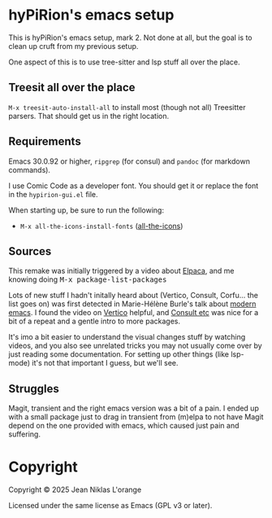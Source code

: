# hyPiRion's emacs setup

This is hyPiRion's emacs setup, mark 2. Not done at all, but the goal is to
clean up cruft from my previous setup.

One aspect of this is to use tree-sitter and lsp stuff all over the place.

## Treesit all over the place

`M-x treesit-auto-install-all` to install most (though not all) Treesitter
parsers. That should get us in the right location.

## Requirements

Emacs 30.0.92 or higher, `ripgrep` (for consul) and `pandoc` (for
markdown commands).

I use Comic Code as a developer font. You should get it or replace the
font in the `hypirion-gui.el` file.

When starting up, be sure to run the following:

- `M-x all-the-icons-install-fonts` ([all-the-icons](https://github.com/domtronn/all-the-icons.el))


## Sources

This remake was initially triggered by a video about
[Elpaca](https://www.youtube.com/watch?v=5Ud-TE3iIQY), and me knowing
doing <kbd>M-x package-list-packages</kbd>

Lots of new stuff I hadn't initally heard about (Vertico, Consult,
Corfu... the list goes on) was first detected in Marie-Hélène Burle's
talk about [modern
emacs](https://www.youtube.com/watch?v=SOxlQ7ogplA). I found the video
on [Vertico](https://www.youtube.com/watch?v=J0OaRy85MOo) helpful, and
[Consult etc](https://www.youtube.com/watch?v=d3aaxOqwHhI) was nice
for a bit of a repeat and a gentle intro to more packages.

It's imo a bit easier to understand the visual changes stuff by
watching videos, and you also see unrelated tricks you may not usually
come over by just reading some documentation. For setting up other
things (like lsp-mode) it's not that important I guess, but we'll see.

## Struggles

Magit, transient and the right emacs version was a bit of a pain. I
ended up with a small package just to drag in transient from (m)elpa
to not have Magit depend on the one provided with emacs, which caused
just pain and suffering.

# Copyright

Copyright © 2025 Jean Niklas L'orange

Licensed under the same license as Emacs (GPL v3 or later).

